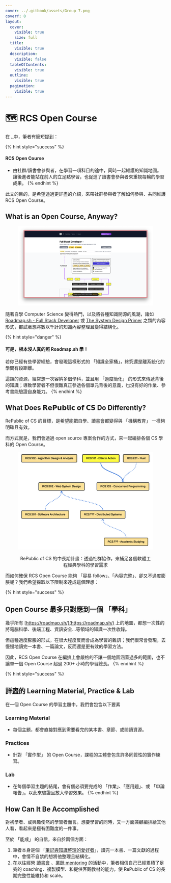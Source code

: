 ```yaml
---
cover: ../.gitbook/assets/Group 7.png
coverY: 0
layout:
  cover:
    visible: true
    size: full
  title:
    visible: true
  description:
    visible: false
  tableOfContents:
    visible: true
  outline:
    visible: true
  pagination:
    visible: true
---
```


# 🗺 RCS Open Course

在 [..](../ "mention")中，筆者有簡短提到：

{% hint style="success" %}
#### RCS Open Course

* 由社群/讀書會參與者，在學習一項科目的途中，同時一起維護的知識地圖。\
  讓後進者能站在前人的立足點學習，也促進了讀書會參與者來重視每輪的學習成果。
{% endhint %}

此文的目的，是希望透過更詳盡的介紹，來帶社群參與者了解如何參與、共同維護 RCS Open Course。

## What is an Open Course, Anyway?

<figure><img src="../.gitbook/assets/image (15).png" alt=""><figcaption></figcaption></figure>

隨著自學 Computer Science 變得熱門，以及將各種知識開源的風潮，諸如 [Roadmap.sh - Full Stack Developer](https://roadmap.sh/full-stack) 或 [The System Design Primer](https://github.com/donnemartin/system-design-primer) 之類的內容形式，都試著想將數以千計的知識內容整理且變得結構化。

{% hint style="danger" %}
#### 可是，根本沒人真的照 Roadmap.sh 學！

若你已經有些學習經驗，會發現這樣形式的 「知識全家桶」，終究還是離系統化的學問有段距離。

這類的資源，經常想一次容納多個學科，並且用 「過度簡化」 的形式來傳遞背後的知識；導致學習者不但很難真正參透各個單元背後的意義，也沒有好的作業、參考書能驗證自身能力。
{% endhint %}

## What Does 𝗥𝗲𝗣𝘂𝗯𝗹𝗶𝗰 𝗼𝗳 𝗖𝗦 Do Differently?

RePublic of CS 的目標，是希望能把自學、讀書會都變得與 「機構教育」 一樣夠明確且有效。

而方式就是，我們會透過 open source 專案合作的方式，來一起編排各個 CS 學科的 Open Course。

<div align="center" data-full-width="false">

<figure><img src="../.gitbook/assets/image (13).png" alt=""><figcaption><p>RePublic of CS 的中長期計畫：透過社群協作，來補足各個軟體工程經典學科的學習需求</p></figcaption></figure>

</div>

而如何確保 RCS Open Course 能夠 「容易 follow」、「內容完整」、卻又不過度膨脹呢？我們希望採取以下限制來達成這個理想：

{% hint style="success" %}
## Open Course 最多只對應到一個 「學科」

幾乎所有 [https://roadmap.sh/](https://roadmap.sh/) 上的地圖，都想一次性的將電腦科學、後端工程、資訊安全...等領域的知識一次性收錄。

但這種過度膨脹的形式，在很大程度反而會成為學習的雜訊；我們很常會發現，去慢慢地讀完一本書、一篇論文，反而還是更有效的學習方法。



因此，RCS Open Course 在編排上會嚴格的不讓一個地圖涵蓋過多的範圍，也不讓單一個 Open Course 超過 200+ 小時的學習總長。
{% endhint %}

{% hint style="success" %}
## 詳盡的 Learning Material, Practice & Lab

在一個 Open Course 的學習主題中，我們會包含以下要素



### Learning Material

* 每個主題，都會直接對應到需要看完的某本書、章節、或閱讀資源。



### Practices

* 針對 「實作型」 的 Open Course，課程的主體會包含許多同質性的實作練習。



### Lab

* 在每個學習主題的結尾，會有個必須要完成的 「作業」、「應用題」、或 「申論報告」。以此來驗證且放大學習效果。
{% endhint %}

## How Can It Be Accomplished

對初學者、或興趣使然的學習者而言。想要學習的同時，又一方面兼顧編排給其他人看，看起來是極有困難度的一件事。

至於 「能成」 的自信，來自於兩個方面：

1. 筆者本身是個 「[筆記與知識整理的愛好者](https://app.heptabase.com/w/98f3311b812edc1184a454213ec35e583c543a3b35fb510d04dea723c9b6831c)」，讀完一本書、一篇文獻的過程中，會情不自禁的想將他整理且結構化。
2. 在以往經營 [讀書會](https://www.notion.so/be-studying-group/919a2f82e7604cb1bee1f8ee00e5a9e6?v=565b8be8718648879a3bff64405332c0) 、[業餘 mentoring](https://app.heptabase.com/w/2328f90adfc761a962dc548d448936314c1c5ba4fb6ed004a9eccbb6594d515e) 的活動中，筆者相信自己已經累積了足夠的 coaching、複製模型、和提供客觀教材的能力，使 RePublic of CS 的長期完整性能維持和 scale。

